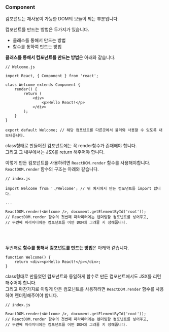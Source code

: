 ### Component

컴포넌트는 재사용이 가능한 DOM의 모듈이 되는 부분입니다. <br>

컴포넌트를 만드는 방법은 두가지가 있습니다. <br>

- 클래스를 통해서 만드는 방법
- 함수를 통하여 만드는 방법

<b>클래스를 통해서 컴포넌트를 만드는 방법</b>은 아래와 같습니다. <br>

```
// Welcome.js

import React, { Component } from 'react';

class Welcome extends Component {
    render() {
        return (
            <div>
                <p>Hello React!</p>
            </div>
        );
    }
}

export default Welcome; // 해당 컴포넌트를 다른곳에서 불러와 사용할 수 있도록 내보내줍니다.
```

class형태로 만들어진 컴포넌트에는 꼭 render함수가 존재해야 합니다. <br>
그리고 그 내부에서는 JSX를 return 해주어야 합니다. <br>

이렇게 만든 컴포넌트를 사용하려면 <code>ReactDOM.render</code> 함수를 사용해야합니다. <br>
<code>ReactDOM.render</code> 함수의 구조는 아래와 같습니다. <br>

```
// index.js

import Welcome from './Welcome'; // 위 예시에서 만든 컴포넌트를 import 합니다.

...

ReactDOM.render(<Welcome />, document.getElementById('root'));
// ReactDOM.render 함수의 첫번째 파라미터에는 렌더링할 컴포넌트를 넣어주고,
// 두번째 파라미터에는 컴포넌트를 어떤 DOM에 그려줄 지 정해줍니다.
```

<br><br>

두번째로 <b>함수를 통해서 컴포넌트를 만드는 방법</b>은 아래와 같습니다. <br>

```
function Welcome() {
    return <div><p>Hello React!</p></div>;
}
```

class형태로 만들었던 컴포넌트와 동일하게 함수로 만든 컴포넌트에서도 JSX를 리턴해주어야 합니다. <br>
그리고 마찬가지로 이렇게 만든 컴포넌트를 사용하려면 <code>ReactDOM.render</code> 함수를 사용하여 렌더링해주어야 합니다. <br>

```
// index.js

ReactDOM.render(<Welcome />, document.getElementById('root'));
// ReactDOM.render 함수의 첫번째 파라미터에는 렌더링할 컴포넌트를 넣어주고,
// 두번째 파라미터에는 컴포넌트를 어떤 DOM에 그려줄 지 정해줍니다.
```